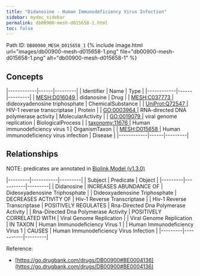 ```yaml
---
title: "Didanosine - Human Immunodeficiency Virus Infection"
sidebar: mydoc_sidebar
permalink: db00900-mesh-d015658-1.html
toc: false 
---
```



Path ID: `DB00900_MESH_D015658_1`
{% include image.html url="images/db00900-mesh-d015658-1.png" file="db00900-mesh-d015658-1.png" alt="db00900-mesh-d015658-1" %}

## Concepts

|------------|------|---------|
| Identifier | Name | Type    |
|------------|------|---------|
| <a href="https://identifiers.org/MESH:D016049">MESH:D016049 </a> | didanosine | Drug |
| <a href="https://identifiers.org/MESH:C037773">MESH:C037773 </a> | dideoxyadenosine triphosphate | ChemicalSubstance |
| <a href="https://identifiers.org/UniProt:Q72547">UniProt:Q72547 </a> | HIV-1 reverse transcriptase | Protein |
| <a href="https://identifiers.org/GO:0003964">GO:0003964 </a> | RNA-directed DNA polymerase activity | MolecularActivity |
| <a href="https://identifiers.org/GO:0019079">GO:0019079 </a> | viral genome replication | BiologicalProcess |
| <a href="https://identifiers.org/taxonomy:11676">taxonomy:11676 </a> | Human immunodeficiency virus 1 | OrganismTaxon |
| <a href="https://identifiers.org/MESH:D015658">MESH:D015658 </a> | Human immunodeficiency virus infection | Disease |
|------------|------|---------|

## Relationships


NOTE: predicates are annotated in <a href="https://github.com/biolink/biolink-model/releases/tag/v1.3.0">Biolink Model (v1.3.0)</a>

|---------|-----------|---------|
| Subject | Predicate | Object  |
|---------|-----------|---------|
| Didanosine | INCREASES ABUNDANCE OF | Dideoxyadenosine Triphosphate |
| Dideoxyadenosine Triphosphate | DECREASES ACTIVITY OF | Hiv-1 Reverse Transcriptase |
| Hiv-1 Reverse Transcriptase | POSITIVELY REGULATES | Rna-Directed Dna Polymerase Activity |
| Rna-Directed Dna Polymerase Activity | POSITIVELY CORRELATED WITH | Viral Genome Replication |
| Viral Genome Replication | IN TAXON | Human Immunodeficiency Virus 1 |
| Human Immunodeficiency Virus 1 | CAUSES | Human Immunodeficiency Virus Infection |
|---------|-----------|---------|

Reference: 
  - [https://go.drugbank.com/drugs/DB00900#BE0004136](https://go.drugbank.com/drugs/DB00900#BE0004136)
